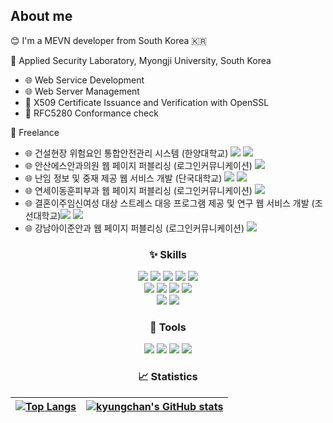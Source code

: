 ## About me

:blush: I'm a MEVN developer from South Korea 🇰🇷 

💼 Applied Security Laboratory, Myongji University, South Korea
* 🌐 Web Service Development
* 🌐 Web Server Management
* 📜 X509 Certificate Issuance and Verification with OpenSSL
* 📜 RFC5280 Conformance check

💼 Freelance
 * 🌐 건설현장 위험요인 통합안전관리 시스템 (한양대학교) <img src="https://img.shields.io/badge/Vue.js-4FC08D?style=flat&logo=Vue.js&logoColor=white" /> <img src="https://img.shields.io/badge/Express-000000?style=flat&logo=Express&logoColor=white" />
 * 🌐 안산에스안과의원 웹 페이지 퍼블리싱 (로그인커뮤니케이션) <img src="https://img.shields.io/badge/HTML5-E34F26?style=flat&logo=HTML5&logoColor=white" />
 * 🌐 난임 정보 및 중재 제공 웹 서비스 개발 (단국대학교) <img src="https://img.shields.io/badge/Vue.js-4FC08D?style=flat&logo=Vue.js&logoColor=white" /> <img src="https://img.shields.io/badge/Express-000000?style=flat&logo=Express&logoColor=white" />
 * 🌐 연세이동훈피부과 웹 페이지 퍼블리싱 (로그인커뮤니케이션) <img src="https://img.shields.io/badge/HTML5-E34F26?style=flat&logo=HTML5&logoColor=white" />
 * 🌐 결혼이주임신여성 대상 스트레스 대응 프로그램 제공  및 연구 웹 서비스 개발 (조선대학교)<img src="https://img.shields.io/badge/Vue.js-4FC08D?style=flat&logo=Vue.js&logoColor=white" /> <img src="https://img.shields.io/badge/Express-000000?style=flat&logo=Express&logoColor=white" />
 * 🌐 강남아이준안과 웹 페이지 퍼블리싱 (로그인커뮤니케이션) <img src="https://img.shields.io/badge/HTML5-E34F26?style=flat&logo=HTML5&logoColor=white" />
<div align="center">

### :sparkles: Skills
<img src="https://img.shields.io/badge/MongoDB-47A248?style=flat&logo=MongoDB&logoColor=white" />
<img src="https://img.shields.io/badge/Express-000000?style=flat&logo=Express&logoColor=white" />
<img src="https://img.shields.io/badge/Vue.js-4FC08D?style=flat&logo=Vue.js&logoColor=white" />
<img src="https://img.shields.io/badge/Vuetify-1867C0?style=flat&logo=Vuetify&logoColor=white" />
<img src="https://img.shields.io/badge/Node.js-339933?style=flat&logo=Node.js&logoColor=white" /><br/>
<img src="https://img.shields.io/badge/HTML5-E34F26?style=flat&logo=HTML5&logoColor=white" />
<img src="https://img.shields.io/badge/OpenSSL-721412?style=flat&logo=OpenSSL&logoColor=white" />
<img src="https://img.shields.io/badge/Apache-D22128?style=flat&logo=Apache&logoColor=white" />
<img src="https://img.shields.io/badge/Amazon EC2-FF9900?style=flat&logo=Amazon EC2&logoColor=white" /><br>
<img src="https://img.shields.io/badge/RFC5280-000000?style=flat&logoColor=white" />
<img src="https://img.shields.io/badge/ISO15118-000000?style=flat&logoColor=white" />

### :hammer: Tools
<img src="https://img.shields.io/badge/Visual Studio Code-007ACC?style=flat&logo=Visual Studio Code&logoColor=white" />
<img src="https://img.shields.io/badge/Sourcetree-0052CC?style=flat&logo=Sourcetree&logoColor=white" />
<img src="https://img.shields.io/badge/VNC-000000?style=flat&logoColor=white" />
<img src="https://img.shields.io/badge/Wrike-08CF65?style=flat&logoColor=white" />
  
  
### :chart_with_upwards_trend: Statistics
| [![Top Langs](https://github-readme-stats.vercel.app/api/top-langs/?username=kyungchan&layout=compact&&hide_border=true)](https://github.com/kyungchan) | [![kyungchan's GitHub stats](https://github-readme-stats.vercel.app/api?username=kyungchan&&hide_border=true&show_icons=true&count_private=true)](https://github.com/kyungchan) |
| ------------- | ------------- |
</div>
